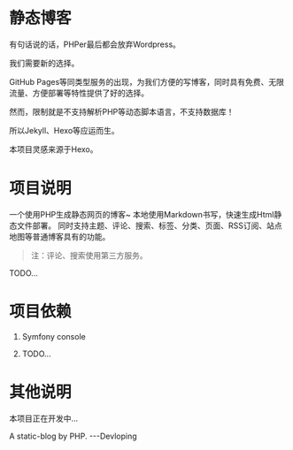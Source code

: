 # 静态博客

有句话说的话，PHPer最后都会放弃Wordpress。

我们需要新的选择。

GitHub Pages等同类型服务的出现，为我们方便的写博客，同时具有免费、无限流量、方便部署等特性提供了好的选择。

然而，限制就是不支持解析PHP等动态脚本语言，不支持数据库！

所以Jekyll、Hexo等应运而生。

本项目灵感来源于Hexo。

# 项目说明
一个使用PHP生成静态网页的博客~
本地使用Markdown书写，快速生成Html静态文件部署。
同时支持主题、评论、搜索、标签、分类、页面、RSS订阅、站点地图等普通博客具有的功能。
> 注：评论、搜索使用第三方服务。

TODO...

# 项目依赖

1. Symfony console

2. TODO...

# 其他说明

本项目正在开发中...



A static-blog by PHP. ---Devloping
